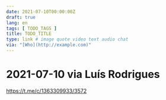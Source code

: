 ```yaml
---
date: 2021-07-10T00:00:00Z
draft: true
lang: en
tags: [ TODO_TAGS ]
title: TODO_TITLE
type: link # image quote video text audio chat
via: "[Who](http://example.com)"
---
```



# 2021-07-10 via Luís Rodrigues
https://t.me/c/1363309933/3572

